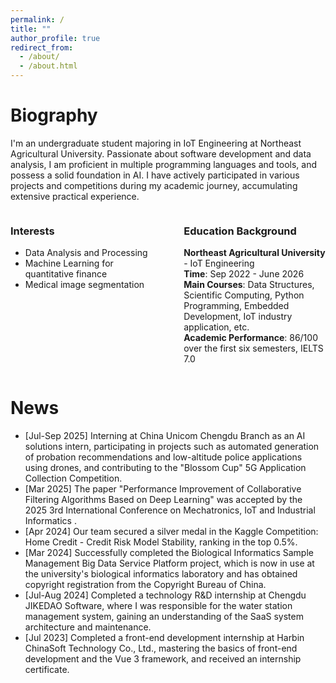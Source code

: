 ```yaml
---
permalink: /
title: ""
author_profile: true
redirect_from: 
  - /about/
  - /about.html
---
```

Biography
======
I'm an undergraduate student majoring in IoT Engineering at Northeast Agricultural University. Passionate about software development and data analysis, I am proficient in multiple programming languages and tools, and possess a solid foundation in AI. I have actively participated in various projects and competitions during my academic journey, accumulating extensive practical experience.

<div style="display: flex; justify-content: space-between;">

<div style="width: 45%;">

### Interests

- Data Analysis and Processing
- Machine Learning for quantitative finance
- Medical image segmentation

</div>

<div style="width: 45%;">

### Education Background

**Northeast Agricultural University** - IoT Engineering  
**Time**: Sep 2022 - June 2026  
**Main Courses**: Data Structures, Scientific Computing, Python Programming, Embedded Development, IoT industry application, etc.  
**Academic Performance**: 86/100 over the first six semesters, IELTS 7.0

</div>

</div>


News
======

- [Jul-Sep 2025] Interning at China Unicom Chengdu Branch as an AI solutions intern, participating in projects such as automated generation of probation recommendations and low-altitude police applications using drones, and contributing to the "Blossom Cup" 5G Application Collection Competition.
- [Mar 2025] The paper "Performance Improvement of Collaborative Filtering Algorithms Based on Deep Learning" was accepted by the 2025 3rd International Conference on Mechatronics, IoT and Industrial Informatics .
- [Apr 2024] Our team secured a silver medal in the Kaggle Competition: Home Credit - Credit Risk Model Stability, ranking in the top 0.5%.
- [Mar 2024] Successfully completed the Biological Informatics Sample Management Big Data Service Platform project, which is now in use at the university's biological informatics laboratory and has obtained copyright registration from the Copyright Bureau of China.
- [Jul-Aug 2024] Completed a technology R&D internship at Chengdu JIKEDAO Software, where I was responsible for the water station management system, gaining an understanding of the SaaS system architecture and maintenance.
- [Jul 2023] Completed a front-end development internship at Harbin ChinaSoft Technology Co., Ltd., mastering the basics of front-end development and the Vue 3 framework, and received an internship certificate.


